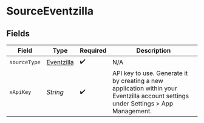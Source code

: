 # SourceEventzilla


## Fields

| Field                                                                                                                              | Type                                                                                                                               | Required                                                                                                                           | Description                                                                                                                        |
| ---------------------------------------------------------------------------------------------------------------------------------- | ---------------------------------------------------------------------------------------------------------------------------------- | ---------------------------------------------------------------------------------------------------------------------------------- | ---------------------------------------------------------------------------------------------------------------------------------- |
| `sourceType`                                                                                                                       | [Eventzilla](../../models/shared/Eventzilla.md)                                                                                    | :heavy_check_mark:                                                                                                                 | N/A                                                                                                                                |
| `xApiKey`                                                                                                                          | *String*                                                                                                                           | :heavy_check_mark:                                                                                                                 | API key to use. Generate it by creating a new application within your Eventzilla account settings under Settings > App Management. |